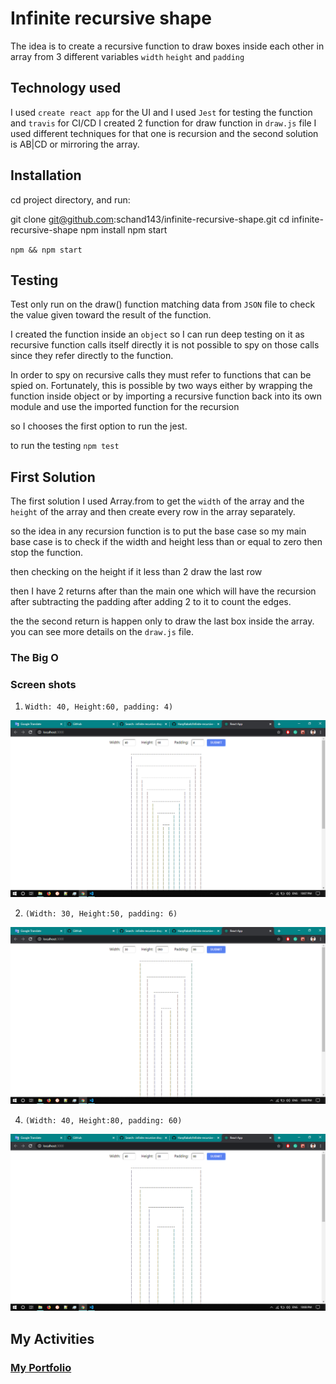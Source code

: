 # Infinite recursive shape

The idea is to create a recursive function to draw boxes inside each other in array from 3 different variables
`width` `height` and `padding`

## Technology used

I used `create react app` for the UI and I used `Jest` for testing the function and `travis` for CI/CD
I created 2 function for draw function in `draw.js` file I used different techniques for that one is recursion and the second solution is AB|CD or mirroring the array.

## Installation

cd project directory, and run:

git clone git@github.com:schand143/infinite-recursive-shape.git
cd infinite-recursive-shape
npm install
npm start

`npm && npm start`

## Testing

Test only run on the draw() function matching data from `JSON` file to check the value given toward the result of the function.

I created the function inside an `object` so I can run deep testing on it as recursive function calls itself directly it is not possible to spy on those calls since they refer directly to the function.

In order to spy on recursive calls they must refer to functions that can be spied on. Fortunately, this is possible by two ways either by wrapping the function inside object or by importing a recursive function back into its own module and use the imported function for the recursion

so I chooses the first option to run the jest.

to run the testing
`npm test`

## First Solution

The first solution I used Array.from to get the `width` of the array and the `height` of the array and then create every row in the array separately.

so the idea in any recursion function is to put the base case so my main base case is to check if the width and height less than or equal to zero then stop the function.

then checking on the height if it less than 2 draw the last row

then I have 2 returns after than the main one which will have the recursion after subtracting the padding after adding 2 to it to count the edges.

the the second return is happen only to draw the last box inside the array.
you can see more details on the `draw.js` file.

### The Big O

### Screen shots

1.  `Width: 40, Height:60, padding: 4)`

![Screen Shot 1](screenshot1.png?raw=true "Screen Shot 1")

2.  `(Width: 30, Height:50, padding: 6)`

![Screen Shot 2](screenshot2.png?raw=true "Screen Shot")

4.  `(Width: 40, Height:80, padding: 60)`

![Screen Shot 3](screenshot3.png?raw=true "Screen Shot 3")

## My Activities

### <a href="https://schand143.github.io/My-Portfolio/">My Portfolio</a>
